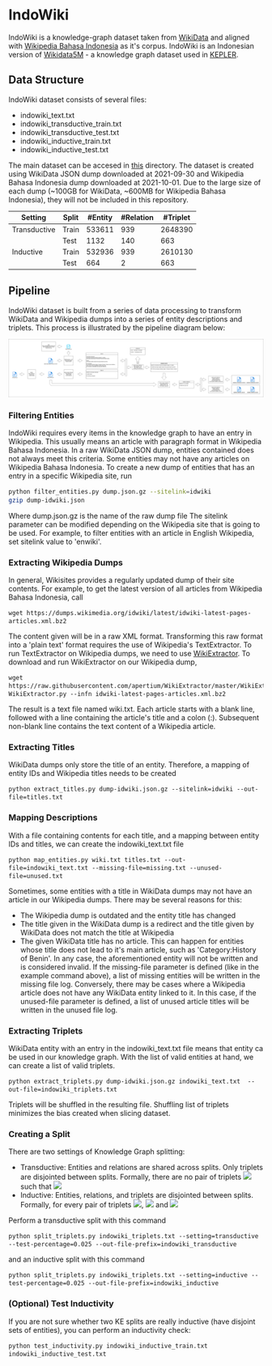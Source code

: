 # IndoWiki

IndoWiki is a knowledge-graph dataset taken from [WikiData](https://www.wikidata.org/) and aligned with [Wikipedia Bahasa Indonesia](https://id.wikipedia.org/) as it's corpus. IndoWiki is an Indonesian version of [Wikidata5M](https://deepgraphlearning.github.io/project/wikidata5m) - a knowledge graph dataset used in [KEPLER](https://arxiv.org/pdf/1911.06136.pdf).

## Data Structure

IndoWiki dataset consists of several files:
- indowiki_text.txt
- indowiki_transductive_train.txt
- indowiki_transductive_test.txt
- indowiki_inductive_train.txt
- indowiki_inductive_test.txt

The main dataset can be accesed in [this](https://drive.google.com/drive/folders/1V79VrSJ_ljz652iETARjHoB_zEfEIxV1?usp=sharing) directory. The dataset is created using WikiData JSON dump downloaded at 2021-09-30 and Wikipedia Bahasa Indonesia dump downloaded at 2021-10-01. Due to the large size of each dump (\~100GB for WikiData, \~600MB for Wikipedia Bahasa Indonesia), they will not be included in this repository.

| Setting      | Split | #Entity | #Relation | #Triplet |
|--------------|-------|---------|-----------|----------|
| Transductive | Train | 533611  | 939       | 2648390  |
|              | Test  | 1132    | 140       | 663      |
| Inductive    | Train | 532936  | 939       | 2610130  |
|              | Test  | 664     | 2         | 663      |

## Pipeline

IndoWiki dataset is built from a series of data processing to transform WikiData and Wikipedia dumps into a series of entity descriptions and triplets. This process is illustrated by the pipeline diagram below:

![](indowiki-pipeline.png)

### Filtering Entities

IndoWiki requires every items in the knowledge graph to have an entry in Wikipedia. This usually means an article with paragraph format in Wikipedia Bahasa Indonesia. In a raw WikiData JSON dump, entities contained does not always meet this criteria. Some entities may not have any articles on Wikipedia Bahasa Indonesia. To create a new dump of entities that has an entry in a specific Wikipedia site, run

```bash
python filter_entities.py dump.json.gz --sitelink=idwiki
gzip dump-idwiki.json
```
Where dump.json.gz is the name of the raw dump file
The sitelink parameter can be modified depending on the Wikipedia site that is going to be used. For example, to filter entities with an article in English Wikipedia, set sitelink value to 'enwiki'.

### Extracting Wikipedia Dumps

In general, Wikisites provides a regularly updated dump of their site contents. For example, to get the latest version of all articles from Wikipedia Bahasa Indonesia, call

```
wget https://dumps.wikimedia.org/idwiki/latest/idwiki-latest-pages-articles.xml.bz2
```

The content given will be in a raw XML format. Transforming this raw format into a 'plain text' format requires the use of Wikipedia's TextExtractor. To run TextExtractor on Wikipedia dumps, we need to use [WikiExtractor](https://github.com/apertium/WikiExtractor). To download and run WikiExtractor on our Wikipedia dump,
```
wget https://raw.githubusercontent.com/apertium/WikiExtractor/master/WikiExtractor.py
WikiExtractor.py --infn idwiki-latest-pages-articles.xml.bz2
```
The result is a text file named wiki.txt. Each article starts with a blank line, followed with a line containing the article's title and a colon (:). Subsequent non-blank line contains the text content of a Wikipedia article.

### Extracting Titles

WikiData dumps only store the title of an entity. Therefore, a mapping of entity IDs and Wikipedia titles needs to be created
```
python extract_titles.py dump-idwiki.json.gz --sitelink=idwiki --out-file=titles.txt
```

### Mapping Descriptions

With a file containing contents for each title, and a mapping between entity IDs and titles, we can create the indowiki_text.txt file
```
python map_entities.py wiki.txt titles.txt --out-file=indowiki_text.txt --missing-file=missing.txt --unused-file=unused.txt
```
Sometimes, some entities with a title in WikiData dumps may not have an article in our Wikipedia dumps. There may be several reasons for this:
- The Wikipedia dump is outdated and the entity title has changed
- The title given in the WikiData dump is a redirect and the title given by WikiData does not match the title at Wikipedia
- The given WikiData title has no article. This can happen for entities whose title does not lead to it's main article, such as 'Category:History of Benin'.
In any case, the aforementioned entity will not be written and is considered invalid. If the missing-file parameter is defined (like in the example command above), a list of missing entities will be written in the missing file log.
Conversely, there may be cases where a Wikipedia article does not have any WikiData entity linked to it. In this case, if the unused-file parameter is defined, a list of unused article titles will be written in the unused file log.

### Extracting Triplets

WikiData entity with an entry in the indowiki_text.txt file means that entity ca be used in our knowledge graph. With the list of valid entities at hand, we can create a list of valid triplets.
```
python extract_triplets.py dump-idwiki.json.gz indowiki_text.txt  --out-file=indowiki_triplets.txt
```
Triplets will be shuffled in the resulting file. Shuffling list of triplets minimizes the bias created when slicing dataset.

### Creating a Split

There are two settings of Knowledge Graph splitting:
- Transductive: Entities and relations are shared across splits. Only triplets are disjointed between splits. Formally, there are no pair of triplets <img src="https://render.githubusercontent.com/render/math?math=(h_1, r_1, t_1) \in KG_{train}, (h_2, r_2, t_2) \in KG_{test}"> such that <img src="https://render.githubusercontent.com/render/math?math=(h_1, r_1, t_1) = (h_2, r_2, t_2)">
- Inductive: Entities, relations, and triplets are disjointed between splits. Formally, for every pair of triplets <img src="https://render.githubusercontent.com/render/math?math=(h_1, r_1, t_1) \in KG_{train}, (h_2, r_2, t_2) \in KG_{test}">, <img src="https://render.githubusercontent.com/render/math?math=h_1 \neq h_2"> and <img src="https://render.githubusercontent.com/render/math?math=t_1 \neq t_2">


Perform a transductive split with this command
```
python split_triplets.py indowiki_triplets.txt --setting=transductive --test-percentage=0.025 --out-file-prefix=indowiki_transductive
```
and an inductive split with this command
```
python split_triplets.py indowiki_triplets.txt --setting=inductive --test-percentage=0.025 --out-file-prefix=indowiki_inductive
```

### (Optional) Test Inductivity

If you are not sure whether two KE splits are really inductive (have disjoint sets of entities), you can perform an inductivity check:
```
python test_inductivity.py indowiki_inductive_train.txt indowiki_inductive_test.txt
```